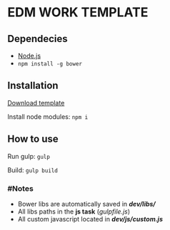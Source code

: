 # **EDM WORK TEMPLATE**
## **Dependecies**
* [Node.js](https://nodejs.org)
* `npm install -g bower`
## **Installation**
[Download template](https://github.com/anton-n/my_work_template/archive/master.zip)

Install node modules: `npm i`
## **How to use**
Run gulp: `gulp`

Build: `gulp build`

### **#Notes**
*  Bower libs are automatically saved in ***dev/libs/***
*  All libs paths in the **js task** (*gulpfile.js*)
*  All custom javascript located in ***dev/js/custom.js***